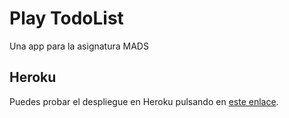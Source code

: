 # Play TodoList

Una app para la asignatura MADS

## Heroku

Puedes probar el despliegue en Heroku pulsando en [este enlace](http://intense-sierra-6380.herokuapp.com/).